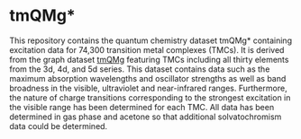 # tmQMg*

This repository contains the quantum chemistry dataset tmQMg* containing excitation data for 74,300 transition metal complexes (TMCs). It is derived from the graph dataset [tmQMg](https://github.com/uiocompcat/tmQMg) featuring TMCs including all thirty elements from the 3d, 4d, and 5d series. This dataset contains data such as the maximum absorption wavelengths and oscillator strengths as well as band broadness in the visible, ultraviolet and near-infrared ranges. Furthermore, the nature of charge transitions corresponding to the strongest excitation in the visible range has been determined for each TMC. All data has been determined in gas phase and acetone so that additional solvatochromism data could be determined.
